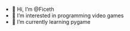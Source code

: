 - 👋 Hi, I’m @Ficeth
- 👀 I’m interested in programming video games
- 🌱 I’m currently learning pygame

<!---
Ficeth/Ficeth is a ✨ special ✨ repository because its `README.md` (this file) appears on your GitHub profile.
You can click the Preview link to take a look at your changes.
--->
